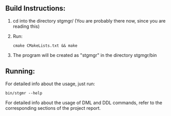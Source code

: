 ## Build Instructions:

  1) cd into the directory stgmgr/
     (You are probably there now, since you are reading this)

  2) Run:
      ```
      cmake CMakeLists.txt && make
      ```

  3) The program will be created as "stgmgr" in the directory stgmgr/bin

## Running:
  For detailed info about the usage, just run:
```
bin/stgmr --help
```

  For detailed info about the usage of DML and DDL commands, refer to the
  corresponding sections of the project report.
